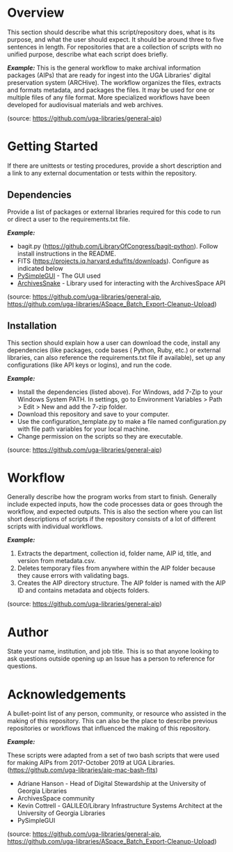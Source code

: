 # Overview
This section should describe what this script/repository does, what is its purpose, and what the user should expect. 
It should be around three to five sentences in length. For repositories that are a collection of scripts with no 
unified purpose, describe what each script does briefly.

***Example:***
This is the general workflow to make archival information packages (AIPs) that are ready for ingest into the UGA 
Libraries' digital preservation system (ARCHive). The workflow organizes the files, extracts and formats metadata, and 
packages the files. It may be used for one or multiple files of any file format. More specialized workflows have been 
developed for audiovisual materials and web archives.

(source: https://github.com/uga-libraries/general-aip)

# Getting Started
If there are unittests or testing procedures, provide a short description and a link to any external documentation or
tests within the repository.

## Dependencies
Provide a list of packages or external libraries required for this code to run or direct a user to the requirements.txt
file.

***Example:*** 
- bagit.py (https://github.com/LibraryOfCongress/bagit-python). Follow install instructions in the README.
- FITS (https://projects.iq.harvard.edu/fits/downloads). Configure as indicated below
- [PySimpleGUI](https://github.com/PySimpleGUI/PySimpleGUI) - The GUI used
- [ArchivesSnake](https://github.com/archivesspace-labs/ArchivesSnake) - Library used for interacting with the 
ArchivesSpace API


(source: https://github.com/uga-libraries/general-aip, 
https://github.com/uga-libraries/ASpace_Batch_Export-Cleanup-Upload)

## Installation
This section should explain how a user can download the code, install any dependencies (like packages, code bases (
Python, Ruby, etc.) or external libraries, can also reference the requirements.txt file if available), set up any 
configurations (like API keys or logins), and run the code.

***Example:***
- Install the dependencies (listed above). For Windows, add 7-Zip to your Windows System PATH. In settings, go to 
Environment Variables > Path > Edit > New and add the 7-zip folder.
- Download this repository and save to your computer.
- Use the configuration_template.py to make a file named configuration.py with file path variables for your local 
machine.
- Change permission on the scripts so they are executable.

(source: https://github.com/uga-libraries/general-aip)

# Workflow
Generally describe how the program works from start to finish. Generally include expected inputs, how the code processes
data or goes through the workflow, and expected outputs. This is also the section where you can list short descriptions
of scripts if the repository consists of a lot of different scripts with individual workflows.

***Example:***
1. Extracts the department, collection id, folder name, AIP id, title, and version from metadata.csv.
2. Deletes temporary files from anywhere within the AIP folder because they cause errors with validating bags.
3. Creates the AIP directory structure. The AIP folder is named with the AIP ID and contains metadata and objects 
folders.

(source: https://github.com/uga-libraries/general-aip)

# Author
State your name, institution, and job title. This is so that anyone looking to ask questions outside opening up an Issue
has a person to reference for questions.

# Acknowledgements
A bullet-point list of any person, community, or resource who assisted in the making of this repository. This can also 
be the place to describe previous repositories or workflows that influenced the making of this repository.

***Example:***

These scripts were adapted from a set of two bash scripts that were used for making AIPs from 2017-October 2019 at UGA 
Libraries. (https://github.com/uga-libraries/aip-mac-bash-fits)

- Adriane Hanson - Head of Digital Stewardship at the University of Georgia Libraries
- ArchivesSpace community
- Kevin Cottrell - GALILEO/Library Infrastructure Systems Architect at the University of Georgia Libraries
- PySimpleGUI

(source: https://github.com/uga-libraries/general-aip, 
https://github.com/uga-libraries/ASpace_Batch_Export-Cleanup-Upload)